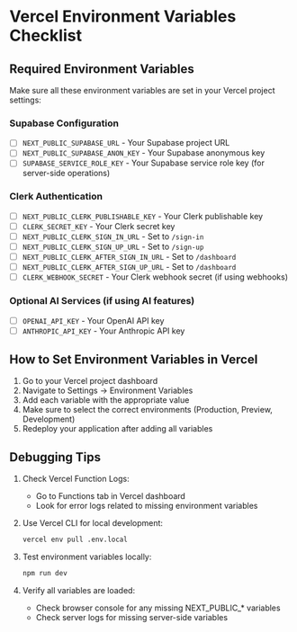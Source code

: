 # Vercel Environment Variables Checklist

## Required Environment Variables

Make sure all these environment variables are set in your Vercel project settings:

### Supabase Configuration
- [ ] `NEXT_PUBLIC_SUPABASE_URL` - Your Supabase project URL
- [ ] `NEXT_PUBLIC_SUPABASE_ANON_KEY` - Your Supabase anonymous key
- [ ] `SUPABASE_SERVICE_ROLE_KEY` - Your Supabase service role key (for server-side operations)

### Clerk Authentication
- [ ] `NEXT_PUBLIC_CLERK_PUBLISHABLE_KEY` - Your Clerk publishable key
- [ ] `CLERK_SECRET_KEY` - Your Clerk secret key
- [ ] `NEXT_PUBLIC_CLERK_SIGN_IN_URL` - Set to `/sign-in`
- [ ] `NEXT_PUBLIC_CLERK_SIGN_UP_URL` - Set to `/sign-up`
- [ ] `NEXT_PUBLIC_CLERK_AFTER_SIGN_IN_URL` - Set to `/dashboard`
- [ ] `NEXT_PUBLIC_CLERK_AFTER_SIGN_UP_URL` - Set to `/dashboard`
- [ ] `CLERK_WEBHOOK_SECRET` - Your Clerk webhook secret (if using webhooks)

### Optional AI Services (if using AI features)
- [ ] `OPENAI_API_KEY` - Your OpenAI API key
- [ ] `ANTHROPIC_API_KEY` - Your Anthropic API key

## How to Set Environment Variables in Vercel

1. Go to your Vercel project dashboard
2. Navigate to Settings → Environment Variables
3. Add each variable with the appropriate value
4. Make sure to select the correct environments (Production, Preview, Development)
5. Redeploy your application after adding all variables

## Debugging Tips

1. Check Vercel Function Logs:
   - Go to Functions tab in Vercel dashboard
   - Look for error logs related to missing environment variables

2. Use Vercel CLI for local development:
   ```bash
   vercel env pull .env.local
   ```

3. Test environment variables locally:
   ```bash
   npm run dev
   ```

4. Verify all variables are loaded:
   - Check browser console for any missing NEXT_PUBLIC_* variables
   - Check server logs for missing server-side variables